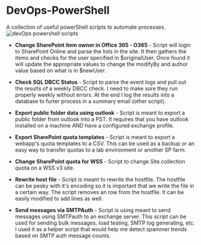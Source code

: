 DevOps-PowerShell
=================

A collection of useful powerShell scripts to automate processes.
![devOps powershell scripts](https://github.com/misterGF/DevOps-PowerShell/tree/master/assets/cogs.gif)

* **Change SharePoint item owner in Office 365 - O365** - Script will login to SharePoint Online and parse the lists in the site. It then gathers the items and checks for the user specified in $originalUser. Once found it will update the appropriate values to change the modifyBy and author value based on what is in $newUser.

* **Check SQL DBCC Status** - Script to parse the event logs and pull out the results of a weekly DBCC check.
	I need to make sure they run properly weekly without errors. At the end I log the results
	into a database to furter process in a summary email (other script).

* **Export public folder data using outlook** - Script is meant to export a public folder from outlook into a PST.
	It requires that you have outlook installed on a machine AND have a configured exchange profile.

* **Export SharePoint quota templates** - Script is meant to export a webapp's quota templates to a CSV. This can be used as a backup or an easy way to transfer quotas to a lab environment or another SP farm.

* **Change SharePoint quota for WSS** -  Script to change Site collection quota on a WSS v3 site.

* **Rewrite host file** - Script is meant to rewrite the hostfile. The hostfile can be pesky with it's encoding so it is important that we write the file in a certain way. The script removes an row from the hostfile. It can be easily modified to add lines as well.

* **Send messages via SMTPAuth** - Script is using meant to send messages using SMTPauth to an exchange server. This script can be used for sending bulk messages, load testing, SMTP log generating, etc. I used it as a helper script that would help me detect spammer trends based on SMTP auth message counts.
